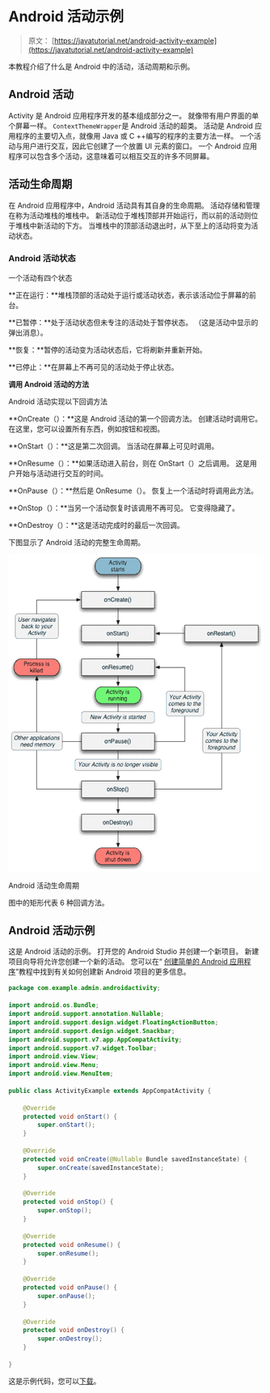 # Android 活动示例

> 原文： [https://javatutorial.net/android-activity-example](https://javatutorial.net/android-activity-example)

本教程介绍了什么是 Android 中的活动，活动周期和示例。

## **Android 活动**

Activity 是 Android 应用程序开发的基本组成部分之一。 就像带有用户界面的单个屏幕一样。 `ContextThemeWrapper`是 Android 活动的超类。 活动是 Android 应用程序的主要切入点，就像用 Java 或 C ++编写的程序的主要方法一样。 一个活动与用户进行交互，因此它创建了一个放置 UI 元素的窗口。 一个 Android 应用程序可以包含多个活动，这意味着可以相互交互的许多不同屏幕。

## **活动生命周期**

在 Android 应用程序中，Android 活动具有其自身的生命周期。 活动存储和管理在称为活动堆栈的堆栈中。 新活动位于堆栈顶部并开始运行，而以前的活动则位于堆栈中新活动的下方。 当堆栈中的顶部活动退出时，从下至上的活动将变为活动状态。

### **Android 活动状态**

一个活动有四个状态

**正在运行：**堆栈顶部的活动处于运行或活动状态，表示该活动位于屏幕的前台。

**已暂停：**处于活动状态但未专注的活动处于暂停状态。 （这是活动中显示的弹出消息）。

**恢复：**暂停的活动变为活动状态后，它将刷新并重新开始。

**已停止：**在屏幕上不再可见的活动处于停止状态。

**调用 Android 活动的方法**

Android 活动实现以下回调方法

**OnCreate（）：**这是 Android 活动的第一个回调方法。 创建活动时调用它。 在这里，您可以设置所有东西，例如按钮和视图。

**OnStart（）：**这是第二次回调。 当活动在屏幕上可见时调用。

**OnResume（）：**如果活动进入前台，则在 OnStart（）之后调用。 这是用户开始与活动进行交互的时间。

**OnPause（）：**然后是 OnResume（）。 恢复上一个活动时将调用此方法。

**OnStop（）：**当另一个活动恢复时该调用不再可见。 它变得隐藏了。

**OnDestroy（）：**这是活动完成时的最后一次回调。

下图显示了 Android 活动的完整生命周期。

![Android activity life cycle](img/e8f874f42437a560aa89ab7b53462f42.jpg)

Android 活动生命周期

图中的矩形代表 6 种回调方法。

## **Android 活动示例**

这是 Android 活动的示例。 打开您的 Android Studio 并创建一个新项目。 新建项目向导将允许您创建一个新的活动。 您可以在“ [创建简单的 Android 应用程序](https://javatutorial.net/creating-simple-android-app)”教程中找到有关如何创建新 Android 项目的更多信息。

```java
package com.example.admin.androidactivity;

import android.os.Bundle;
import android.support.annotation.Nullable;
import android.support.design.widget.FloatingActionButton;
import android.support.design.widget.Snackbar;
import android.support.v7.app.AppCompatActivity;
import android.support.v7.widget.Toolbar;
import android.view.View;
import android.view.Menu;
import android.view.MenuItem;

public class ActivityExample extends AppCompatActivity {

    @Override
    protected void onStart() {
        super.onStart();
    }

    @Override
    protected void onCreate(@Nullable Bundle savedInstanceState) {
        super.onCreate(savedInstanceState);
    }

    @Override
    protected void onStop() {
        super.onStop();
    }

    @Override
    protected void onResume() {
        super.onResume();
    }

    @Override
    protected void onPause() {
        super.onPause();
    }

    @Override
    protected void onDestroy() {
        super.onDestroy();
    }

}

```

这是示例代码，您可以[下载](https://github.com/JavaTutorialNetwork/Tutorials/blob/master/AndroidActivity.rar)。